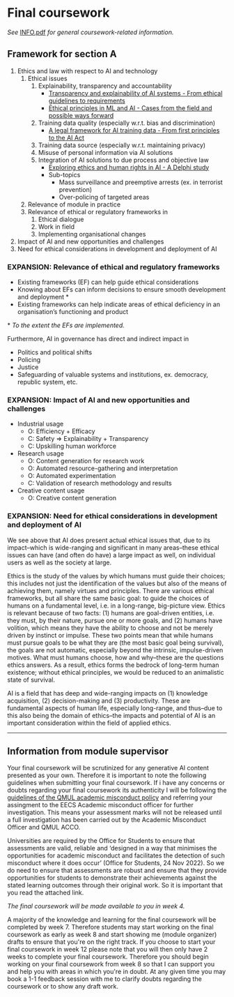 # Final coursework
 
_See_ [INFO.pdf](https://github.com/pranigopu/ethics-regulation-law--for--intelligentSystems/blob/c3c4fae7a34b78b07236b8f63567eeba798597b7/finalCoursework/INFO.pdf) _for general coursework-related information._

## Framework for section A
1. Ethics and law with respect to AI and technology
    1. Ethical issues
        1. Explainability, transparency and accountability
            - [Transparency and explainability of AI systems - From ethical guidelines to requirements](https://www.sciencedirect.com/science/article/pii/S0950584923000514)
            - [Ethical principles in ML and AI - Cases from the field and possible ways forward](https://www.nature.com/articles/s41599-020-0501-9)
        3. Training data quality (especially w.r.t. bias and discrimination)
            - [A legal framework for AI training data - From first principles to the AI Act](https://www.tandfonline.com/doi/full/10.1080/17579961.2021.1977219)
        5. Training data source (especially w.r.t. maintaining privacy)
        6. Misuse of personal information via AI solutions
        7. Integration of AI solutions to due process and objective law
            - [Exploring ethics and human rights in AI - A Delphi study](https://www.sciencedirect.com/science/article/pii/S0040162523001877)
            - Sub-topics
                - Mass surveillance and preemptive arrests (ex. in terrorist prevention)
                - Over-policing of targeted areas
    3. Relevance of module in practice
    4. Relevance of ethical or regulatory frameworks in
        1. Ethical dialogue
        2. Work in field
        3. Implementing organisational changes
3. Impact of AI and new opportunities and challenges
4. Need for ethical considerations in development and deployment of AI

### EXPANSION: Relevance of ethical and regulatory frameworks
- Existing frameworks (EF) can help guide ethical considerations
- Knowing about EFs can inform decisions to ensure smooth development and deployment \*
- Existing frameworks can help indicate areas of ethical deficiency in an organisation’s functioning and product

\* _To the extent the EFs are implemented._

Furthermore, AI in governance has direct and indirect impact in

- Politics and political shifts
- Policing
- Justice
- Safeguarding of valuable systems and institutions, ex. democracy, republic system, etc.

### EXPANSION: Impact of AI and new opportunities and challenges
- Industrial usage
    - O: Efficiency + Efficacy
    - C: Safety ⇒ Explainability + Transparency
    - C: Upskilling human workforce
- Research usage
    - O: Content generation for research work
    - O: Automated resource-gathering and interpretation
    - O: Automated experimentation
    - C: Validation of research methodology and results
- Creative content usage
    - O: Creative content generation

### EXPANSION: Need for ethical considerations in development and deployment of AI
We see above that AI does present actual ethical issues that, due to its impact–which is wide-ranging and significant in many areas–these ethical issues can have (and often do have) a large impact as well, on individual users as well as the society at large.

Ethics is the study of the values by which humans must guide their choices; this includes not just the identification of the values but also of the means of achieving them, namely virtues and principles. There are various ethical frameworks, but all share the same basic goal: to guide the choices of humans on a fundamental level, i.e. in a long-range, big-picture view. Ethics is relevant because of two facts: (1) humans are goal-driven entities, i.e. they must, by their nature, pursue one or more goals, and (2) humans have volition, which means they have the ability to choose and not be merely driven by instinct or impulse. These two points mean that while humans must pursue goals to be what they are (the most basic goal being survival), the goals are not automatic, especially beyond the intrinsic, impulse-driven motives. What must humans choose, how and why–these are the questions ethics answers. As a result, ethics forms the bedrock of long-term human existence; without ethical principles, we would be reduced to an animalistic state of survival.

AI is a field that has deep and wide-ranging impacts on (1) knowledge acquisition, (2) decision-making and (3) productivity. These are fundamental aspects of human life, especially long-range, and thus–due to this also being the domain of ethics–the impacts and potential of AI is an important consideration within the field of applied ethics.

---

## Information from module supervisor
Your final coursework will be scrutinized for any generative AI content presented as your own. Therefore it is important to note the following guidelines when submitting your final coursework. If i have any concerns or doubts regarding your final coursework its authenticity I will be following the [guidelines of the QMUL academic misconduct policy](https://www.qmul.ac.uk/governance-and-legal-services/student-appeals/academic-misconduct/) and referring your assingment to the EECS Academic misconduct officer for further investigation. This means your assessment marks will not be released until a full investigation has been carried out by the Academic Misconduct Officer and QMUL ACCO.

Universities are required by the Office for Students to ensure that assessments are valid, reliable and ‘designed in a way that minimises the opportunities for academic misconduct and facilitates the detection of such misconduct where it does occur’ (Office for Students, 24 Nov 2022). So we do need to ensure that assessments are robust and ensure that they provide opportunities for students to demonstrate their achievements against the stated learning outcomes through their original work.  So it is important that you read the attached link. 

_The final coursework will be made available to you in week 4._

A majority of the knowledge and learning for the final coursework will be completed by week 7. Therefore students may start working on the final coursework as early as week 8 and start showing me (module organizer) drafts to ensure that you're on the right track.  If you choose to start your final coursework in week 12 please note that you will then only have 2 weeks to complete your final coursework.  Therefore you should begin working on your final coursework from week 8 so that I can support you and help you with areas in which you're in doubt. At any given time you may book a 1-1 feedback session with me to clarify doubts regarding the coursework or to show any draft work. 
